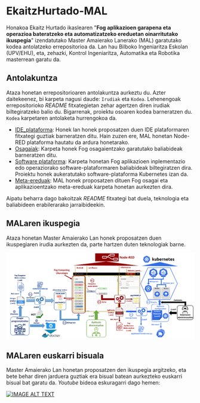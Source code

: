# EkaitzHurtado-MAL

Honakoa Ekaitz Hurtado ikaslearen "**Fog aplikazioen garapena eta operazioa bateratzeko eta automatizatzeko ereduetan oinarritutako ikuspegia**" izendatutako Master Amaierako Lanerako (MAL) garatutako kodea antolatzeko errepositorioa da. Lan hau Bilboko Ingeniaritza Eskolan (UPV/EHU), eta, zehazki, Kontrol Ingeniaritza, Automatika eta Robotika masterrean garatu da.

## Antolakuntza

Ataza honetan errepositorioaren antolakuntza aurkeztu du. Azter daitekeenez, bi karpeta nagusi daude: `Irudiak` eta `Kodea`. Lehenengoak errepositorioko _README_ fitxategietan zehar agertzen diren irudiak biltegiratzeko balio du. Bigarrenak, proiektu osoaren kodea barneratzen du. `Kodea` karpetaren antolaketa hurrengokoa da.

- [IDE_plataforma](https://github.com/ekhurtado/EkaitzHurtado-MAL/tree/main/Kodea/IDE_plataforma): Honek lan honek proposatzen duen IDE plataformaren fitxategi guztiak barneratzen ditu. Hain zuzen ere, MAL honetan Node-RED plataforma hautatu da ardura honetarako. 
- [Osagaiak](https://github.com/ekhurtado/EkaitzHurtado-MAL/tree/main/Kodea/Osagaiak): Karpeta honek Fog osagaientzako garatutako baliabideak barneratzen ditu.
- [Software plataforma](https://github.com/ekhurtado/EkaitzHurtado-MAL/tree/main/Kodea/Software_plataforma): Karpeta honetan Fog aplikazioen inplementazio edo operaziorako software-plataformaren baliabideak biltegiratzen dira. Proiektu honek aukeratutako software-plataforma Kubernetes izan da. 
- [Meta-ereduak](https://github.com/ekhurtado/EkaitzHurtado-MAL/tree/main/Kodea/meta_ereduak): MAL honek proposatzen dituen Fog osagai eta aplikazioentzako meta-ereduak karpeta honetan aurkezten dira.

Aipatu beharra dago bakoitzak _README_ fitxategi bat duela, teknologia eta baliabideen erabilerarako jarraibideekin.

## MALaren ikuspegia

Ataza honetan Master Amaierako Lan honek proposatzen duen ikuspegiaren irudia aurkezten da, parte hartzen duten teknologiak barne.

![Soluzioaren teknologiak](Irudiak/Soluzioaren_deskribapena_teknologiak.png)

## MALaren euskarri bisuala

Master Amaierako Lan honetan proposatzen den ikuspegia argitzeko, eta bete behar diren jarduera guztiak era bisual batean aurkezteko euskarri bisual bat garatu da. _Youtube_ bideoa eskuragarri dago hemen:

[![IMAGE ALT TEXT](https://img.youtube.com/vi/aXqGbZwOigg/0.jpg)](https://youtu.be/aXqGbZwOigg "Ekaitz Hurtadoren MALerako euskarri bisuala")